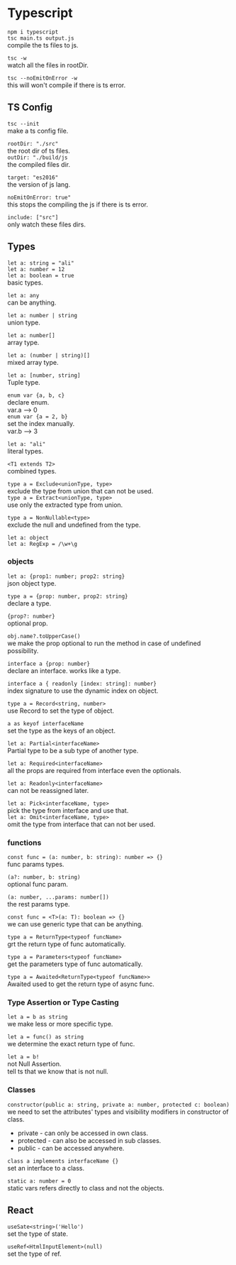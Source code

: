 # Typescript

`npm i typescript`  
`tsc main.ts output.js`  
compile the ts files to js.

`tsc -w`  
watch all the files in rootDir.

`tsc --noEmitOnError -w`  
this will won't compile if there is ts error.

## TS Config

`tsc --init`  
make a ts config file.

`rootDir: "./src"`  
the root dir of ts files.  
`outDir: "./build/js`  
the compiled files dir.

`target: "es2016"`  
the version of js lang.

`noEmitOnError: true"`  
this stops the compiling the js if there is ts error.

`include: ["src"]`  
only watch these files dirs.

## Types

`let a: string = "ali"`  
`let a: number = 12`  
`let a: boolean = true`  
basic types.

`let a: any`  
can be anything.

`let a: number | string`  
union type.

`let a: number[]`  
array type.

`let a: (number | string)[]`  
mixed array type.

`let a: [number, string]`  
Tuple type.

`enum var {a, b, c}`  
declare enum.  
var.a --> 0  
`enum var {a = 2, b}`  
set the index manually.  
var.b --> 3

`let a: "ali"`  
literal types.

`<T1 extends T2>`  
combined types.

`type a = Exclude<unionType, type>`  
exclude the type from union that can not be used.  
`type a = Extract<unionType, type>`  
use only the extracted type from union.

`type a = NonNullable<type>`  
exclude the null and undefined from the type.

`let a: object`  
`let a: RegExp = /\w+\g`

### objects

`let a: {prop1: number; prop2: string}`  
json object type.

`type a = {prop: number, prop2: string}`  
declare a type.

`{prop?: number}`  
optional prop.

`obj.name?.toUpperCase()`  
we make the prop optional to run the method in case of undefined possibility.

`interface a {prop: number}`  
declare an interface. works like a type.

`interface a { readonly [index: string]: number}`  
index signature to use the dynamic index on object.

`type a = Record<string, number>`  
use Record to set the type of object.

`a as keyof interfaceName`  
set the type as the keys of an object.

`let a: Partial<interfaceName>`  
Partial type to be a sub type of another type.

`let a: Required<interfaceName>`  
all the props are required from interface even the optionals.

`let a: Readonly<interfaceName>`  
can not be reassigned later.

`let a: Pick<interfaceName, type>`  
pick the type from interface and use that.  
`let a: Omit<interfaceName, type>`  
omit the type from interface that can not ber used.

### functions

`const func = (a: number, b: string): number => {}`  
func params types.

`(a?: number, b: string)`  
optional func param.

`(a: number, ...params: number[])`  
the rest params type.

`const func = <T>(a: T): boolean => {}`  
we can use generic type that can be anything.

`type a = ReturnType<typeof funcName>`  
grt the return type of func automatically.

`type a = Parameters<typeof funcName>`  
get the parameters type of func automatically.

`type a = Awaited<ReturnType<typeof funcName>>`  
Awaited used to get the return type of async func.

### Type Assertion or Type Casting

`let a = b as string`  
we make less or more specific type.

`let a = func() as string`  
we determine the exact return type of func.

`let a = b!`  
not Null Assertion.  
tell ts that we know that is not null.

### Classes

`constructor(public a: string, private a: number, protected c: boolean)`  
we need to set the attributes' types and visibility modifiers in constructor of class.

- private - can only be accessed in own class.
- protected - can also be accessed in sub classes.
- public - can be accessed anywhere.

`class a implements interfaceName {}`  
set an interface to a class.

`static a: number = 0`  
static vars refers directly to class and not the objects.

## React

`useSate<string>('Hello')`  
set the type of state.

`useRef<HtmlInputElement>(null)`  
set the type of ref.
